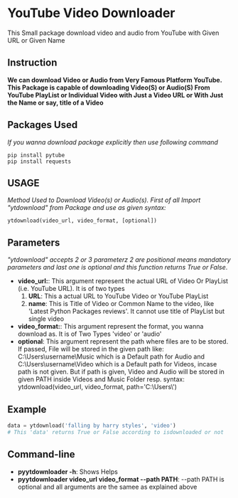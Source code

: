 # YouTube Video Downloader
This Small package download video and audio from YouTube with Given URL or Given Name
## Instruction
**We can download Video or Audio from Very Famous Platform YouTube. This Package is capable of downloading Video(S) or Audio(S) From YouTube PlayList or Individual Video with Just a Video URL or With Just the Name or say, title of a Video**
## Packages Used
*If you wanna download package explicitly then use following command*
````
pip install pytube
pip install requests
````
## USAGE
*Method Used to Download Video(s) or Audio(s).*
*First of all Import "ytdownload" from Package and use as given syntax:*
````
ytdownload(video_url, video_format, [optional])
````
## Parameters
*"ytdownload" accepts 2 or 3 parameterz 2 are positional means mandatory parameters and last one is optional and this function returns True or False*.

* **video_url:**: This argument represent the actual URL of Video Or PlayList (i.e. YouTube URL). It is of two types
  1. **URL**: This a actual URL to YouTube Video or YouTube PlayList
  2. **name**: This is Title of Video or Common Name to the video, like 'Latest Python Packages reviews'. It cannot use title of PlayList but single video
* **video_format:**: This argument represent the format, you wanna download as. It is of Two Types 'video' or 'audio'
* **optional**: This argument represent the path where files are to be stored. If passed, File will be stored in the given path
like: C:\Users\username\Music which is a Default path for Audio and
C:\Users\username\Video which is a Default path for Videos, incase path is not given.
But if path is given, Video and Audio will be stored in given PATH inside Videos and Music Folder resp.
  syntax:
      ytdownload(video_url, video_format, path='C:\\Users\\')

## Example
````python
data = ytdownload('falling by harry styles', 'video')
# This 'data' returns True or False according to isdownloaded or not
````
## Command-line
  * **pyytdownloader -h**: Shows Helps
  * **pyytdownloader video_url video_format --path PATH**: --path PATH is optional and all arguments are the samee as explained above
